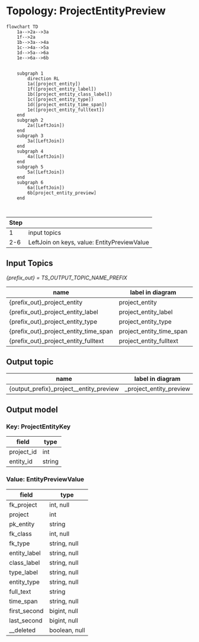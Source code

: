 # Topology: ProjectEntityPreview

```mermaid
flowchart TD
    1a-->2a-->3a
    1f-->2a
    1b-->3a-->4a
    1c-->4a-->5a
    1d-->5a-->6a
    1e-->6a-->6b
    
    
    subgraph 1
        direction RL
        1a([project_entity])
        1f([project_entity_label])
        1b([project_entity_class_label])
        1c([project_entity_type])
        1d([project_entity_time_span])
        1e([project_entity_fulltext])
    end
    subgraph 2
        2a([LeftJoin])
    end       
    subgraph 3
        3a([LeftJoin])
    end    
    subgraph 4
        4a([LeftJoin])
    end
    subgraph 5
        5a([LeftJoin])
    end
    subgraph 6
        6a([LeftJoin])
        6b[project_entity_preview]
    end
    
    
```

| Step |                                             |
|------|---------------------------------------------|
| 1    | input topics                                |
| 2-6  | LeftJoin on keys, value: EntityPreviewValue |

## Input Topics

_{prefix_out} = TS_OUTPUT_TOPIC_NAME_PREFIX_

| name                                  | label in diagram         | Type   |
|---------------------------------------|--------------------------|--------|
| {prefix_out}_project_entity           | project_entity           | KTable |
| {prefix_out}_project_entity_label     | project_entity_label     | KTable |
| {prefix_out}_project_entity_type      | project_entity_type      | KTable |
| {prefix_out}_project_entity_time_span | project_entity_time_span | KTable |
| {prefix_out}_project_entity_fulltext  | project_entity_fulltext  | KTable |

## Output topic

| name                                    | label in diagram        |
|-----------------------------------------|-------------------------|
| {output_prefix}_project__entity_preview | _project_entity_preview |

## Output model

### Key: ProjectEntityKey

| field      | type   |
|------------|--------|
| project_id | int    |
| entity_id  | string |

### Value: EntityPreviewValue

| field        | type          |
|--------------|---------------|
| fk_project   | int, null     |
| project      | int           |
| pk_entity    | string        |
| fk_class     | int, null     |
| fk_type      | string, null  |
| entity_label | string, null  |
| class_label  | string, null  |
| type_label   | string, null  |
| entity_type  | string, null  |
| full_text    | string        |
| time_span    | string, null  |
| first_second | bigint, null  |
| last_second  | bigint, null  |
| __deleted    | boolean, null |